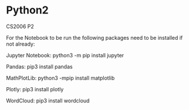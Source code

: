 # Python2
CS2006 P2

For the Notebook to be run the following packages need to be installed if not already:

Jupyter Notebook:
python3 -m pip install jupyter

Pandas:
pip3 install pandas

MathPlotLib:
python3 -mpip install matplotlib

Plotly:
pip3 install plotly

WordCloud:
pip3 install wordcloud
